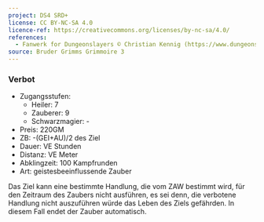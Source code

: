 ```yaml
---
project: DS4 SRD+
license: CC BY-NC-SA 4.0
licence-ref: https://creativecommons.org/licenses/by-nc-sa/4.0/
references: 
  - Fanwerk for Dungeonslayers © Christian Kennig (https://www.dungeonslayers.net/)
source: Bruder Grimms Grimmoire 3
---
```


### Verbot

- Zugangsstufen:
  - Heiler: 7
  - Zauberer: 9
  - Schwarzmagier: -
- Preis: 220GM
- ZB: -(GEI+AU)/2 des Ziel
- Dauer: VE Stunden
- Distanz: VE Meter
- Abklingzeit: 100 Kampfrunden
- Art: geistesbeeinflussende Zauber

Das Ziel kann eine bestimmte Handlung, die vom ZAW bestimmt wird, für den Zeitraum des Zaubers nicht ausführen, es sei denn, die verbotene Handlung nicht auszuführen würde das Leben des Ziels gefährden. In diesem Fall endet der Zauber automatisch.

